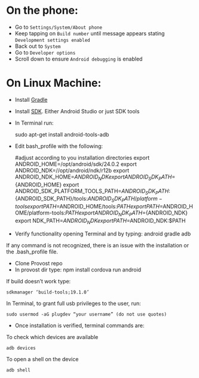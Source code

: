 # On the phone:

  * Go to `Settings/System/About phone`
  * Keep tapping on `Build number` until message appears stating `Development settings enabled`
  * Back out to `System`
  * Go to `Developer options`
  * Scroll down to ensure `Android debugging` is enabled

# On Linux Machine:

  * Install [Gradle](https://gradle.org/install)
  * Install [SDK](https://developer.android.com/studio/install). Either Android Studio or just SDK tools
  * In Terminal run:

    sudo apt-get install android-tools-adb

  * Edit bash_profile with the following:

    #adjust according to you installation directories
    export ANDROID_HOME=/opt/android/sdk/24.0.2 
    export ANDROID_NDK=//opt/android/ndk/r12b
    export ANDROID_NDK_HOME=${ANDROID_NDK}
    export ANDROID_SDK_PATH=${ANDROID_HOME}
    export ANDROID_SDK_PLATFORM_TOOLS_PATH=${ANDROID_SDK_PATH}:${ANDROID_SDK_PATH}/tools:${ANDROID_SDK_PATH}/platform-tools
    export PATH=$ANDROID_HOME/tools:$PATH
    export PATH=$ANDROID_HOME/platform-tools:$PATH
    export ANDROID_NDK_PATH=${ANDROID_NDK}
    export NDK_PATH=$ANDROID_NDK
    export PATH=$ANDROID_NDK:$PATH

  * Verify functionality opening Terminal and by typing:
    android
    gradle
    adb

If any command is not recognized, there is an issue with the installation or the .bash_profile file.

  * Clone Provost repo
  * In provost dir type:
    npm install
    cordova run android

If build doesn’t work type: 

    sdkmanager ‘build-tools;19.1.0’

In Terminal, to grant full usb privileges to the user, run:

    sudo usermod -aG plugdev “your username” (do not use quotes)

  * Once installation is verified, terminal commands are:

To check which devices are available

    adb devices 

To open a shell on the device

    adb shell

